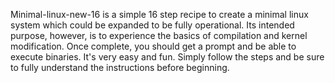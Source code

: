 Minimal-linux-new-16 is a simple 16 step recipe to create a minimal linux system which could be expanded to be fully operational.
Its intended purpose, however, is to experience the basics of compilation and kernel modification.
Once complete, you should get a prompt and be able to execute binaries.
It's very easy and fun.
Simply follow the steps and be sure to fully understand the instructions before beginning.
